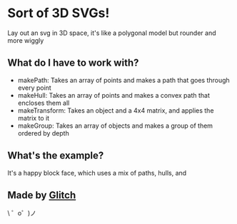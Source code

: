 Sort of 3D SVGs!
=================

Lay out an svg in 3D space, it's like a polygonal model but rounder and more wiggly

What do I have to work with?
----------------------------
- makePath: Takes an array of points and makes a path that goes through every point
- makeHull: Takes an array of points and makes a convex path that encloses them all
- makeTransform: Takes an object and a 4x4 matrix, and applies the matrix to it
- makeGroup: Takes an array of objects and makes a group of them ordered by depth

What's the example?
-------------------
It's a happy block face, which uses a mix of paths, hulls, and 

Made by [Glitch](https://glitch.com/)
-------------------

\ ゜o゜)ノ
